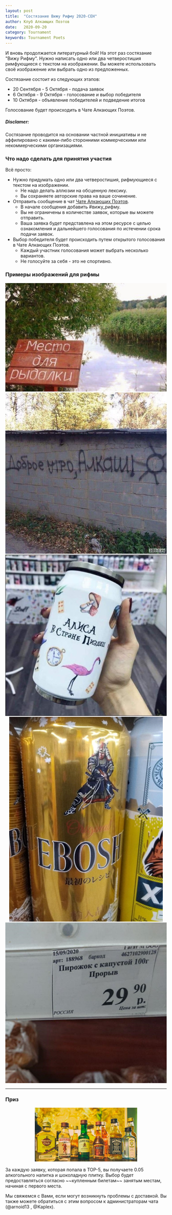 ```yaml
---
layout: post
title:  "Состязание Вижу Рифму 2020-СЕН"
author: Клуб Алкающих Поэтов
date:   2020-09-20
category: Tournament
keywords: Tournament Poets
---
```


И вновь продолжается литературный бой! На этот раз состязание "Вижу Рифму". Нужно написать одно или два четверостишия римфующиеся с текстом на изображении. Вы можете использовать своё изображение или выбрать одно из предложенных.  
<!--more-->
Состязание состоит из следующих этапов:
* 20 Сентября - 5 Октября - подача заявок
* 6 Октября - 9 Октября - голосование и выбор победителя
* 10 Октября - объявление победителей и подведение итогов

Голосование будет происходить в Чате Алкающих Поэтов.

##### Disclamer:
Состязание проводится на основании частной инициативы и не аффилировано с какими-либо сторонними коммерческими или некоммерческими организациями.


### Что надо сделать для принятия участия

Всё просто:
* Нужно придумать одно или два четверостишия, рифмующиеся с текстом на изображении.
  * Не надо делать аллюзии на обсценную лексику.
  * Вы сохраняете авторские права на ваше сочинение.
* Отправить сообщение в чат [Чате Алкающих Поэтов](https://t.me/joinchat/FC6kkBnP3OfzjUT__7YNnQ).
  * В начале сообщения добавить #вижу_рифму.
  * Вы не ограничены в количестве заявок, которые вы можете отправить.
  * Ваша заявка будет представлена на этом ресурсе с целью ознакомления и дальнейшего голосования по истечении срока подачи заявок.
* Выбор победителя будет происходить путем открытого голосования в Чате Алкающих Поэтов.
  * Каждый участник голосования может выбрать несколько вариантов.
  * Не голосуйте за себя - это не спортивно.

### Примеры изображений для рифмы
<p align="center">
<img alt="Writer's Tears whiskey" src="/assets/img/tournament/2020-09-20/example1.jpg"/>
<img alt="Writer's Tears whiskey" src="/assets/img/tournament/2020-09-20/example2.jpg"/>
<img alt="Writer's Tears whiskey" src="/assets/img/tournament/2020-09-20/example3.jpg"/>
<img alt="Writer's Tears whiskey" src="/assets/img/tournament/2020-09-20/example4.jpg"/>
<img alt="Writer's Tears whiskey" src="/assets/img/tournament/2020-09-20/example5.jpg"/>
</p>

---

### Приз

<p align="center">
<img alt="Writer's Tears whiskey" src="/assets/img/tournament/2020-08-11/photo_2020-08-11_19-47-54.jpg"/>
</p>
За каждую заявку, которая попала в ТОP-5, вы получаете 0.05 алкогольного напитка и шоколадную плитку.
Выбор будет предоставляться согласно ~~купленным билетам~~ занятым местам, начиная с первого места.


Мы свяжемся с Вами, если могут возникнуть проблемы с доставкой. Вы также можете обратиться с этим вопросом к администраторам чата (@arnoid13 , @Kaplex).
